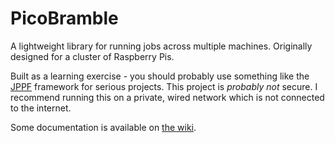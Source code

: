 # PicoBramble
A lightweight library for running jobs across multiple machines. Originally designed for a cluster of Raspberry Pis.

Built as a learning exercise - you should probably use something like the [JPPF](http://www.jppf.org/) framework for serious projects. This project is _probably not_ secure. I recommend running this on a private, wired network which is not connected to the internet. 

Some documentation is available on [the wiki](https://github.com/Tom-Willemsen/PicoBramble/wiki).
